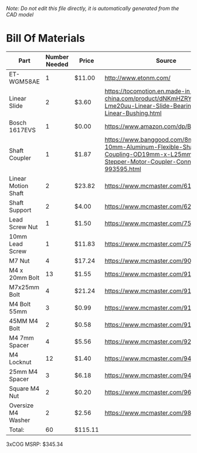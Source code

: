 ###### Note: Do not edit this file directly, it is automatically generated from the CAD model 
# Bill Of Materials 
 |Part|Number Needed|Price|Source| 
 |----|----------|-----|-----|
|ET-WGM58AE|1|$11.00|http://www.etonm.com/|
|Linear Slide|2|$3.60|https://tocomotion.en.made-in-china.com/product/dNKmHZRYAIWa/China-Lme20uu-Linear-Slide-Bearing-20mm-Linear-Bushing.html|
|Bosch 1617EVS|1|$0.00|https://www.amazon.com/dp/B00004TKHV|
|Shaft Coupler|1|$1.87|https://www.banggood.com/8mm-x-10mm-Aluminum-Flexible-Shaft-Coupling-OD19mm-x-L25mm-CNC-Stepper-Motor-Coupler-Connector-p-993595.html|
|Linear Motion Shaft|2|$23.82|https://www.mcmaster.com/6112k109|
|Shaft Support|2|$4.00|https://www.mcmaster.com/62645k42|
|Lead Screw Nut|1|$1.50|https://www.mcmaster.com/7549k16|
|10mm Lead Screw|1|$11.83|https://www.mcmaster.com/7549k71|
|M7 Nut|4|$17.24|https://www.mcmaster.com/90592a018|
|M4 x 20mm Bolt|13|$1.55|https://www.mcmaster.com/91239a152|
|M7x25mm Bolt|4|$21.24|https://www.mcmaster.com/91290a166|
|M4 Bolt 55mm|3|$0.99|https://www.mcmaster.com/91290a187|
|45MM M4 Bolt|2|$0.58|https://www.mcmaster.com/91502a134|
|M4 7mm Spacer|4|$5.56|https://www.mcmaster.com/92871a308|
|M4 Locknut|12|$1.40|https://www.mcmaster.com/94645a101|
|25mm M4 Spacer|3|$6.18|https://www.mcmaster.com/94669a092|
|Square M4 Nut|2|$0.20|https://www.mcmaster.com/96887a329|
|Oversize M4 Washer|2|$2.56|https://www.mcmaster.com/98040a102|
|Total: |60|$115.11| |

 3xCOG MSRP: $345.34